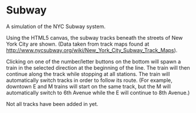 # Subway
A simulation of the NYC Subway system.

Using the HTML5 canvas, the subway tracks beneath the streets of New York City are shown.  (Data taken from track maps found at  http://www.nycsubway.org/wiki/New_York_City_Subway_Track_Maps).

Clicking on one of the number/letter buttons on the bottom will spawn a train in the selected direction at the beginning of the line.  The train will then continue along the track while stopping at all stations.  The train will automatically switch tracks in order to follow its route.  (For example, downtown E and M trains will start on the same track, but the M will automatically switch to 6th Avenue while the E will continue to 8th Avenue.)

Not all tracks have been added in yet.
